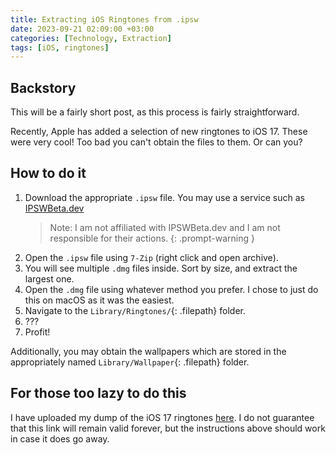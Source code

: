 ```yaml
---
title: Extracting iOS Ringtones from .ipsw
date: 2023-09-21 02:09:00 +03:00
categories: [Technology, Extraction]
tags: [iOS, ringtones]
---
```


## Backstory

This will be a fairly short post, as this process is fairly straightforward.

Recently, Apple has added a selection of new ringtones to iOS 17. These were very cool! Too bad you can't obtain the files to them. Or can you?

## How to do it

1. Download the appropriate `.ipsw` file. You may use a service such as [IPSWBeta.dev](https://ipswbeta.dev/ios/)
    > Note: I am not affiliated with IPSWBeta.dev and I am not responsible for their actions.
    {: .prompt-warning }
2. Open the `.ipsw` file using `7-Zip` (right click and open archive).
3. You will see multiple `.dmg` files inside. Sort by size, and extract the largest one.
4. Open the `.dmg` file using whatever method you prefer. I chose to just do this on macOS as it was the easiest.
5. Navigate to the `Library/Ringtones/`{: .filepath} folder.
6. ???
7. Profit!

Additionally, you may obtain the wallpapers which are stored in the appropriately named `Library/Wallpaper`{: .filepath} folder.

## For those too lazy to do this

I have uploaded my dump of the iOS 17 ringtones [here](https://up.aesth.dev/J3pgng8h.zip). I do not guarantee that this link will remain valid forever, but the instructions above should work in case it does go away.
